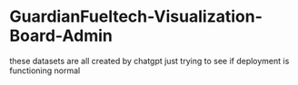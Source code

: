 # GuardianFueltech-Visualization-Board-Admin
these datasets are all created by chatgpt just trying to see if deployment is functioning normal
